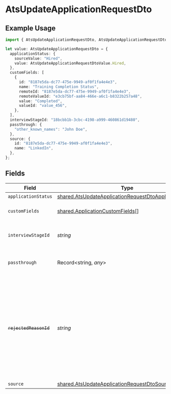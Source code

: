 # AtsUpdateApplicationRequestDto

## Example Usage

```typescript
import { AtsUpdateApplicationRequestDto, AtsUpdateApplicationRequestDtoValue } from "@stackone/stackone-client-ts/sdk/models/shared";

let value: AtsUpdateApplicationRequestDto = {
  applicationStatus: {
    sourceValue: "Hired",
    value: AtsUpdateApplicationRequestDtoValue.Hired,
  },
  customFields: [
    {
      id: "8187e5da-dc77-475e-9949-af0f1fa4e4e3",
      name: "Training Completion Status",
      remoteId: "8187e5da-dc77-475e-9949-af0f1fa4e4e3",
      remoteValueId: "e3cb75bf-aa84-466e-a6c1-b8322b257a48",
      value: "Completed",
      valueId: "value_456",
    },
  ],
  interviewStageId: "18bcbb1b-3cbc-4198-a999-460861d19480",
  passthrough: {
    "other_known_names": "John Doe",
  },
  source: {
    id: "8187e5da-dc77-475e-9949-af0f1fa4e4e3",
    name: "LinkedIn",
  },
};
```

## Fields

| Field                                                                                                                                                              | Type                                                                                                                                                               | Required                                                                                                                                                           | Description                                                                                                                                                        | Example                                                                                                                                                            |
| ------------------------------------------------------------------------------------------------------------------------------------------------------------------ | ------------------------------------------------------------------------------------------------------------------------------------------------------------------ | ------------------------------------------------------------------------------------------------------------------------------------------------------------------ | ------------------------------------------------------------------------------------------------------------------------------------------------------------------ | ------------------------------------------------------------------------------------------------------------------------------------------------------------------ |
| `applicationStatus`                                                                                                                                                | [shared.AtsUpdateApplicationRequestDtoApplicationStatus](../../../sdk/models/shared/atsupdateapplicationrequestdtoapplicationstatus.md)                            | :heavy_minus_sign:                                                                                                                                                 | N/A                                                                                                                                                                |                                                                                                                                                                    |
| `customFields`                                                                                                                                                     | [shared.ApplicationCustomFields](../../../sdk/models/shared/applicationcustomfields.md)[]                                                                          | :heavy_minus_sign:                                                                                                                                                 | The application custom fields                                                                                                                                      |                                                                                                                                                                    |
| `interviewStageId`                                                                                                                                                 | *string*                                                                                                                                                           | :heavy_minus_sign:                                                                                                                                                 | Unique identifier of the interview stage                                                                                                                           | 18bcbb1b-3cbc-4198-a999-460861d19480                                                                                                                               |
| `passthrough`                                                                                                                                                      | Record<string, *any*>                                                                                                                                              | :heavy_minus_sign:                                                                                                                                                 | Value to pass through to the provider                                                                                                                              | {<br/>"other_known_names": "John Doe"<br/>}                                                                                                                        |
| ~~`rejectedReasonId`~~                                                                                                                                             | *string*                                                                                                                                                           | :heavy_minus_sign:                                                                                                                                                 | : warning: ** DEPRECATED **: This will be removed in a future release, please migrate away from it as soon as possible.<br/><br/>Unique identifier of the rejection reason | f223d7f6-908b-48f0-9237-b201c307f609                                                                                                                               |
| `source`                                                                                                                                                           | [shared.AtsUpdateApplicationRequestDtoSource](../../../sdk/models/shared/atsupdateapplicationrequestdtosource.md)                                                  | :heavy_minus_sign:                                                                                                                                                 | N/A                                                                                                                                                                |                                                                                                                                                                    |